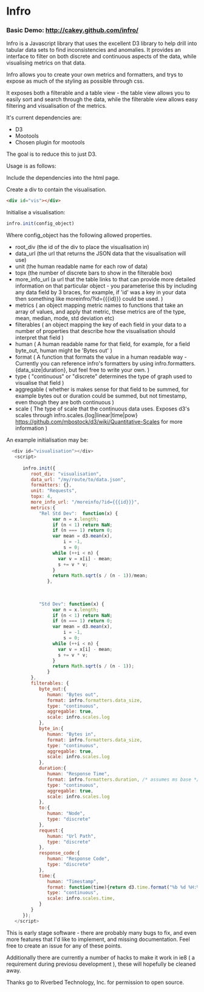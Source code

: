 # Infro

### Basic Demo: http://cakey.github.com/infro/

Infro is a Javascript library that uses the excellent D3 library to help drill into tabular data sets to find inconsistencies and anomalies.
It provides an interface to filter on both discrete and continuous aspects of the data, while visualising metrics on that data.

Infro allows you to create your own metrics and formatters, and trys to expose as much of the styling as possible through css.

It exposes both a filterable and a table view - the table view allows you to easily sort and search through the data, while the filterable view allows easy filtering and visualisation of the metrics.

It's current dependencies are:
 * D3
 * Mootools
 * Chosen plugin for mootools

The goal is to reduce this to just D3.

Usage is as follows:

Include the dependencies into the html page.

Create a div to contain the visualisation.
```html
<div id="vis"></div>
```

Initialise a visualisation:
```javascript
infro.init(config_object)
```

Where config_object has the following allowed properties.
 * root_div (the id of the div to place the visualisation in)
 * data_url (the url that returns the JSON data that the visualisation will use)
 * unit (the human readable name for each row of data)
 * topx (the number of discrete bars to show in the filterable box)
 * more_info_url (a url that the table links to that can provide more detailed information on that particular object - you parameterise this by including any data field by 3 braces, for example, if 'id' was a key in your data then something like moreinfro/?id={{{id}}} could be used. )
 * metrics ( an object mapping metric names to functions that take an array of values, and apply that metric, these metrics are of the type, mean, median, mode, std deviation etc)
 * filterables ( an object mapping the key of each field in your data to a number of properties that describe how the visualisation should interpret that field )
  * human ( A human readable name for that field, for example, for a field byte_out, human might be 'Bytes out' )
  * format ( A function that formats the value in a human readable way - Currently you can reference infro's formatters by using infro.formatters.{data_size|duration}, but feel free to write your own. )
  * type ( "continuous" or "discrete" determines the type of graph used to visualise that field )
  * aggregable ( whether is makes sense for that field to be summed, for example bytes out or duration could be summed, but not timestamp, even though they are both continuous )
  * scale ( The type of scale that the continuous data uses. Exposes d3's scales through infro.scales.{log|linear|time|pow} https://github.com/mbostock/d3/wiki/Quantitative-Scales for more information )

An example initialisation may be:

```javascript
  <div id="visualisation"></div>
   <script>
   
      infro.init({
         root_div: "visualisation",
         data_url: "/my/route/to/data.json",
         formatters: {},
         unit: "Requests",
         topx: 4,
         more_info_url: "/moreinfo/?id={{{id}}}",
         metrics:{
            "Rel Std Dev":  function(x) {
                 var n = x.length;
                 if (n < 1) return NaN;
                 if (n === 1) return 0;
                 var mean = d3.mean(x),
                     i = -1,
                     s = 0;
                 while (++i < n) {
                   var v = x[i] - mean;
                   s += v * v;
                 }
                 return Math.sqrt(s / (n - 1))/mean;
               },
         
         
         
            "Std Dev": function(x) {
                 var n = x.length;
                 if (n < 1) return NaN;
                 if (n === 1) return 0;
                 var mean = d3.mean(x),
                     i = -1,
                     s = 0;
                 while (++i < n) {
                   var v = x[i] - mean;
                   s += v * v;
                 }
                 return Math.sqrt(s / (n - 1));
               }
         },
         filterables: {
            byte_out:{
               human: "Bytes out",
               format: infro.formatters.data_size,
               type: "continuous",
               aggregable: true,
               scale: infro.scales.log
            },
            byte_in:{
               human: "Bytes in",
               format: infro.formatters.data_size,
               type: "continuous",
               aggregable: true,
               scale: infro.scales.log
            },
            duration:{
               human: "Response Time",
               format: infro.formatters.duration, /* assumes ms base */
               type: "continuous",
               aggregable: true,
               scale: infro.scales.log
            },
            to:{
               human: "Node",
               type: "discrete"
            },
            request:{
               human: "Url Path",
               type: "discrete"
            },
            response_code:{
               human: "Response Code",
               type: "discrete"
            },
            time:{
               human: "Timestamp",
               format: function(time){return d3.time.format("%b %d %H:%M:%S %Y")(new Date(time*1000))},
               type: "continuous",
               scale: infro.scales.time,
            }
         }
      });
   </script>

```

This is early stage software - there are probably many bugs to fix, and even more features that I'd like to implement, and missing documentation. Feel free to create an issue for any of these points.

Additionally there are currently a number of hacks to make it work in ie8 ( a requirement during previosu development ), these will hopefully be cleaned away.

Thanks go to Riverbed Technology, Inc. for permission to open source.
